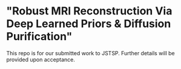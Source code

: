 #  "Robust MRI Reconstruction Via Deep Learned Priors \& Diffusion Purification"
This repo is for our submitted work to JSTSP. Further details will be provided upon acceptance.
